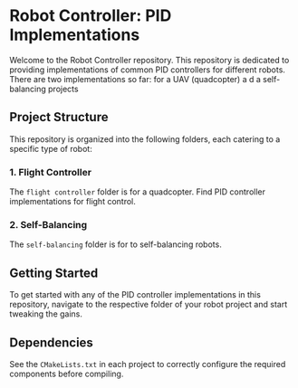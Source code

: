 # Robot Controller: PID Implementations

Welcome to the Robot Controller repository. This repository is dedicated to providing implementations of common PID controllers for different robots. There are two implementations so far:  for a UAV (quadcopter) a d a self-balancing projects

## Project Structure

This repository is organized into the following folders, each catering to a specific type of robot:

### 1. Flight Controller

The `flight controller` folder is for a quadcopter. Find PID controller implementations for flight control. 

### 2. Self-Balancing

The `self-balancing` folder is for  to self-balancing robots. 

## Getting Started

To get started with any of the PID controller implementations in this repository, navigate to the respective folder of your robot project and start tweaking the gains. 

## Dependencies
See the `CMakeLists.txt` in each project to correctly configure the required components before compiling. 

